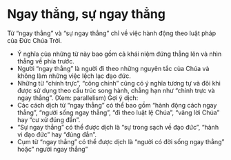 # Ngay thẳng, sự ngay thẳng

Từ “ngay thẳng” và “sự ngay thẳng” chỉ về việc hành động theo luật pháp của Đức Chúa Trời. 
- Ý nghĩa của những từ này bao gồm cả khái  niệm đứng thẳng lên và nhìn thẳng về phía trước. 
- Người “ngay thẳng” là người đi theo những nguyên tắc của Chúa và không làm những việc lệch lạc đạo đức. 
- Những từ “chính trực”, “công chính” cũng có ý nghĩa tương tự và đôi khi được sử dụng theo cấu trúc song hành, chẳng hạn như “chính trực và ngay thẳng”.  (Xem: parallelism)
Gợi ý dịch:
- Các cách dịch từ “ngay thẳng” có thể bao gồm “hành động cách ngay thẳng”, “người sống ngay thẳng”, “đi theo luật lệ Chúa”, “vâng lời Chúa” hay “cư xử đúng đắn”.  
- “Sự ngay thẳng” có thể được dịch là “sự trong sạch về đạo đức”, “hành vi đạo đức” hay “đúng đắn”. 
- Cụm từ “ngay thẳng” có thể được dịch là “người có đời sống ngay thẳng” hoặc” người ngay thẳng”

